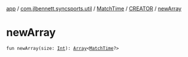 [app](../../../index.md) / [com.jlbennett.syncsports.util](../../index.md) / [MatchTime](../index.md) / [CREATOR](index.md) / [newArray](./new-array.md)

# newArray

`fun newArray(size: `[`Int`](https://kotlinlang.org/api/latest/jvm/stdlib/kotlin/-int/index.html)`): `[`Array`](https://kotlinlang.org/api/latest/jvm/stdlib/kotlin/-array/index.html)`<`[`MatchTime`](../index.md)`?>`